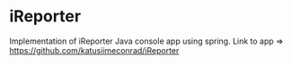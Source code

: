 # iReporter
Implementation of iReporter Java console app using spring.
Link to app => https://github.com/katusiimeconrad/iReporter 

